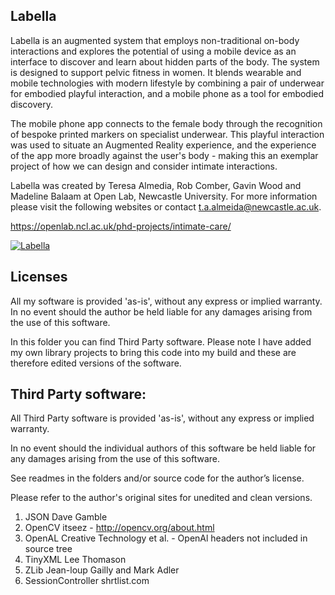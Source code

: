 ## Labella

Labella is an augmented system that employs non-traditional on-body interactions and explores the potential of using a mobile device as an interface to discover and learn about hidden parts of the body. The system is designed to support pelvic fitness in women. It blends wearable and mobile technologies with modern lifestyle by combining a pair of underwear for embodied playful interaction, and a mobile phone as a tool for embodied discovery.

The mobile phone app connects to the female body through the recognition of bespoke printed markers on specialist underwear. This playful interaction was used to situate an Augmented Reality experience, and the experience of the app more broadly against the user's body - making this an exemplar project of how we can design and consider intimate interactions.

Labella was created by Teresa Almedia, Rob Comber, Gavin Wood and Madeline Balaam at Open Lab, Newcastle University.
For more information please visit the following websites or contact t.a.almeida@newcastle.ac.uk.

https://openlab.ncl.ac.uk/phd-projects/intimate-care/

[![Labella](https://vimeo.com/teresaalmeida)](https://vimeo.com/teresaalmeida)

## Licenses

All my software is provided 'as-is', without any express or implied warranty. In no event should the author be held liable for any damages arising from the use of this software.

In this folder you can find Third Party software. Please note I have added my own library projects to bring this code into my build and these are therefore edited versions of the software.

## Third Party software:

All Third Party software is provided 'as-is', without any express or implied warranty.

In no event should the individual authors of this software be held liable for any damages arising from the use of this software.

See readmes in the folders and/or source code for the author’s license.

Please refer to the author's original sites for unedited and clean versions.

1. JSON Dave Gamble
2. OpenCV itseez - http://opencv.org/about.html
3. OpenAL Creative Technology et al. - OpenAl headers not included in source tree
4. TinyXML Lee Thomason
5. ZLib Jean-loup Gailly and Mark Adler
6. SessionController shrtlist.com
